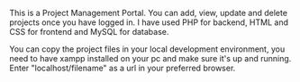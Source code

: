This is a Project Management Portal. You can add, view, update and delete projects once you have logged in. I have used PHP for backend, HTML and CSS for frontend and 
MySQL for database.

You can copy the project files in your local development environment, you need to have xampp installed on your pc and make sure it's up and running. Enter "localhost/filename" as a url in your preferred browser. 
